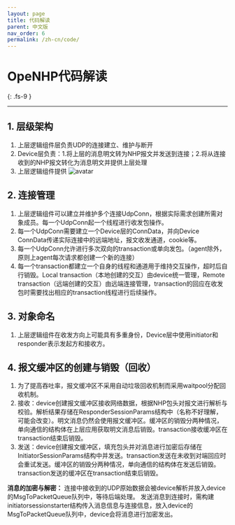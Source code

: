 ```yaml
---
layout: page
title: 代码解读
parent: 中文版
nav_order: 6
permalink: /zh-cn/code/
---
```


# OpeNHP代码解读
{: .fs-9 }

---

## 1. 层级架构

1. 上层逻辑组件层负责UDP的连接建立、维护与断开
2. Device层负责：1.将上层的消息明文转为NHP报文并发送到连接；2.将从连接收到的NHP报文转化为消息明文并提供上层处理
3. 上层逻辑组件提供
![avatar](/images/provide.png)

## 2. 连接管理

1. 上层逻辑组件可以建立并维护多个连接UdpConn，根据实际需求创建所需对象成员。每一个UdpConn起一个线程进行收发包操作。
2. 每一个UdpConn需要建立一个Device层的ConnData，并向Device ConnData传递实际连接中的远端地址，报文收发通道，cookie等。
3. 每一个UdpConn允许进行多次双向的transaction或单向发包。（agent除外，原则上agent每次请求都创建一个新的连接）
4. 每一个transaction都建立一个自身的线程和通道用于维持交互操作，超时后自行销毁。Local transaction（本地创建的交互）由device统一管理，Remote transaction（远端创建的交互）由远端连接管理，transaction的回应在收发包时需要找出相应的transaction线程进行后续操作。

## 3. 对象命名

1. 上层逻辑组件在收发方向上可能具有多重身份，Device层中使用initiator和responder表示发起方和接收方。

## 4. 报文缓冲区的创建与销毁（回收）

1. 为了提高吞吐率，报文缓冲区不采用自动垃圾回收机制而采用waitpool分配回收机制。
2. 接收：device创建报文缓冲区接收网络数据，根据NHP包头对报文进行解析与校验。解析结果存储在ResponderSessionParams结构中（名称不好理解，可能会改变）。明文消息仍然会使用报文缓冲区。缓冲区的销毁分两种情况，单向通信的结构体在上层应用获取明文消息后销毁。transaction接收缓冲区在transaction结束后销毁。
3. 发送：device创建报文缓冲区，填充包头并对消息进行加密后存储在InitiatorSessionParams结构中并发送。transaction发送在未收到对端回应时会重试发送。缓冲区的销毁分两种情况，单向通信的结构体在发送后销毁。transaction发送的缓冲区在transaction结束后销毁。

**消息的加密与解密：**
连接中接收到的UDP原始数据会被device解析并放入device的MsgToPacketQueue队列中，等待后端处理。
发送消息到连接时，需构建initiatorsessionstarter结构传入消息信息与连接信息，放入device的MsgToPacketQueue队列中，device会将消息进行加密发出。
